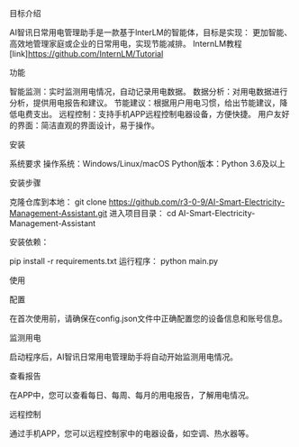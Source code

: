 目标介绍

AI智讯日常用电管理助手是一款基于lnterLM的智能体，目标是实现：
更加智能、高效地管理家庭或企业的日常用电，实现节能减排。
InternLM教程[link]https://github.com/InternLM/Tutorial

功能

智能监测：实时监测用电情况，自动记录用电数据。
数据分析：对用电数据进行分析，提供用电报告和建议。
节能建议：根据用户用电习惯，给出节能建议，降低电费支出。
远程控制：支持手机APP远程控制电器设备，方便快捷。
用户友好的界面：简洁直观的界面设计，易于操作。

安装

系统要求
操作系统：Windows/Linux/macOS
Python版本：Python 3.6及以上

安装步骤

克隆仓库到本地：
git clone https://github.com/r3-0-9/AI-Smart-Electricity-Management-Assistant.git
进入项目目录：
cd AI-Smart-Electricity-Management-Assistant

安装依赖：

pip install -r requirements.txt
运行程序：
python main.py

使用

配置

在首次使用前，请确保在config.json文件中正确配置您的设备信息和账号信息。

监测用电

启动程序后，AI智讯日常用电管理助手将自动开始监测用电情况。

查看报告

在APP中，您可以查看每日、每周、每月的用电报告，了解用电情况。

远程控制

通过手机APP，您可以远程控制家中的电器设备，如空调、热水器等。
